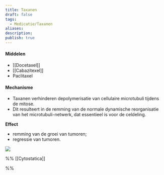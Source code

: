 ```yaml
---
title: Taxanen
draft: false
tags:
  - Medicatie/Taxanen
aliases: 
description: 
publish: true
---
```


#### Middelen
- [[Docetaxel]]
- [[Cabazitexel]]
- Paclitaxel

#### Mechanisme
-   Taxanen verhinderen depolymerisatie van cellulaire microtubuli tijdens de mitose. 
- Dit resulteert in de remming van de normale dynamische reorganisatie van het microtubuli-netwerk, dat essentieel is voor de celdeling.


**Effect**
-   remming van de groei van tumoren;
-   regressie van tumoren.

![](https://i.imgur.com/Aojk8U5.png)

%%
[[Cytostatica]]

%%